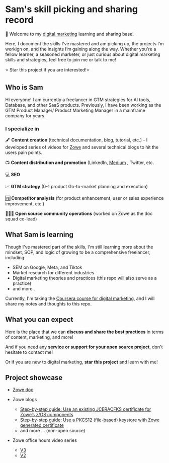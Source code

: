 # Sam's skill picking and sharing record

🙌 Welcome to my [digital marketing](https://en.wikipedia.org/wiki/Digital_marketing) learning and sharing base!

Here, I document the skills I've mastered and am picking up, the projects I’m workign on, and the insights I’m gaining along the way. Whether you're a fellow learner, a seasoned marketer, or just curious about digital marketing skills and strategies, feel free to join me or talk to me!

⭐ Star this project if you are interested!⭐

## Who is Sam 

Hi everyone! I am currently a freelancer in GTM strategies for AI tools, Database, and other SaaS products. Previously, I have been working as the GTM Product Manager/ Product Marketing Manager in a mainframe company for years.

### I specialize in 

🖋️ **Content creation** (technical documentation, blog, tutorial, etc.) - I developed series of videos for [Zowe](https://www.zowe.org/) and several technical blogs to hit the users pain points.

📺 **Content distribution and promotion** (LinkedIn, [Medium](https://medium.com/@wen.ting.su) , Twitter, etc.

💻 **SEO**

📈 **GTM strategy** (0-1 product Go-to-market planning and execution)

🆚 **Competitor analysis** (for product enhancement, user or sales experience improvement, etc.)

🧑‍🤝‍🧑 **Open source community operations** (worked on Zowe as the doc squad co-lead)


## What Sam is learning

Though I've mastered part of the skills, I'm still learning more about the mindset, SOP, and logic of growing to be a comprehensive freelancer, including:

* SEM on Google, Meta, and Tiktok
* Market research for different industries
* Digital marketing theories and practices (this repo will also serve as a practice)
* and more..

Currently, I'm taking the [Coursera course for digital marketing](https://www.coursera.org/learn/foundations-of-digital-marketing-and-e-commerce/supplement/gFB3O/what-is-a-touchpoint), and I will share my notes and thoughts to this repo.

## What you can expect 

Here is the place that we can **discuss and share the best practices** in terms of content, marketing, and more!

And if you need any **service or support for your open source project**, don't hesitate to contact me!

Or if you are new to digital marketing, **star this project** and learn with me!

## Project showcase

* [Zowe doc](https://docs.zowe.org/)
* Zowe blogs
    * [Step-by-step guide: Use an existing JCERACFKS certificate for Zowe’s z/OS components](https://medium.com/zowe/master-zowe-certificates-use-an-existing-jceracfks-certificate-for-zowes-z-os-components-975ffa0d9f2f)
    * [Step-by-step guide: Use a PKCS12 (file-based) keystore with Zowe generated certificate](https://medium.com/zowe/step-by-step-guide-use-a-pkcs12-file-based-keystore-with-zowe-generated-certificate-365dc48eea29)
    * and more ... (non-open source)

* Zowe office hours video series
    * [V3](https://youtube.com/playlist?list=PL8REpLGaY9QFhPZpDdt44Ir8TxbvHesJi&si=5kuSh-WH_a68Vxqb)
    * [V2](https://youtube.com/playlist?list=PL8REpLGaY9QFvYlbeeujxUAaTXm1K1AxW&si=vmtXlLdhBAyXTiYC) 


